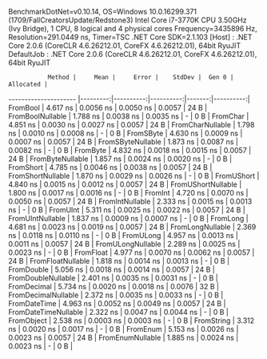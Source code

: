 
BenchmarkDotNet=v0.10.14, OS=Windows 10.0.16299.371 (1709/FallCreatorsUpdate/Redstone3)
Intel Core i7-3770K CPU 3.50GHz (Ivy Bridge), 1 CPU, 8 logical and 4 physical cores
Frequency=3435896 Hz, Resolution=291.0449 ns, Timer=TSC
.NET Core SDK=2.1.103
  [Host]     : .NET Core 2.0.6 (CoreCLR 4.6.26212.01, CoreFX 4.6.26212.01), 64bit RyuJIT
  DefaultJob : .NET Core 2.0.6 (CoreCLR 4.6.26212.01, CoreFX 4.6.26212.01), 64bit RyuJIT


               Method |     Mean |     Error |    StdDev |  Gen 0 | Allocated |
--------------------- |---------:|----------:|----------:|-------:|----------:|
             FromBool | 4.617 ns | 0.0056 ns | 0.0050 ns | 0.0057 |      24 B |
     FromBoolNullable | 1.788 ns | 0.0038 ns | 0.0035 ns |      - |       0 B |
             FromChar | 4.851 ns | 0.0030 ns | 0.0027 ns | 0.0057 |      24 B |
     FromCharNullable | 1.798 ns | 0.0010 ns | 0.0008 ns |      - |       0 B |
            FromSByte | 4.630 ns | 0.0009 ns | 0.0007 ns | 0.0057 |      24 B |
    FromSByteNullable | 1.873 ns | 0.0087 ns | 0.0082 ns |      - |       0 B |
             FromByte | 4.832 ns | 0.0018 ns | 0.0015 ns | 0.0057 |      24 B |
     FromByteNullable | 1.857 ns | 0.0024 ns | 0.0020 ns |      - |       0 B |
            FromShort | 4.785 ns | 0.0046 ns | 0.0038 ns | 0.0057 |      24 B |
    FromShortNullable | 1.870 ns | 0.0029 ns | 0.0026 ns |      - |       0 B |
           FromUShort | 4.840 ns | 0.0015 ns | 0.0012 ns | 0.0057 |      24 B |
   FromUShortNullable | 1.800 ns | 0.0017 ns | 0.0016 ns |      - |       0 B |
              FromInt | 4.720 ns | 0.0070 ns | 0.0050 ns | 0.0057 |      24 B |
      FromIntNullable | 2.333 ns | 0.0015 ns | 0.0013 ns |      - |       0 B |
             FromUInt | 5.311 ns | 0.0025 ns | 0.0022 ns | 0.0057 |      24 B |
     FromUIntNullable | 1.837 ns | 0.0009 ns | 0.0007 ns |      - |       0 B |
             FromLong | 4.681 ns | 0.0023 ns | 0.0019 ns | 0.0057 |      24 B |
     FromLongNullable | 2.369 ns | 0.0118 ns | 0.0110 ns |      - |       0 B |
            FromULong | 4.957 ns | 0.0013 ns | 0.0011 ns | 0.0057 |      24 B |
    FromULongNullable | 2.289 ns | 0.0025 ns | 0.0023 ns |      - |       0 B |
            FromFloat | 4.977 ns | 0.0070 ns | 0.0062 ns | 0.0057 |      24 B |
    FromFloatNullable | 1.818 ns | 0.0014 ns | 0.0013 ns |      - |       0 B |
           FromDouble | 5.056 ns | 0.0018 ns | 0.0014 ns | 0.0057 |      24 B |
   FromDoubleNullable | 2.401 ns | 0.0035 ns | 0.0031 ns |      - |       0 B |
          FromDecimal | 5.734 ns | 0.0020 ns | 0.0018 ns | 0.0076 |      32 B |
  FromDecimalNullable | 2.372 ns | 0.0035 ns | 0.0033 ns |      - |       0 B |
         FromDateTime | 4.963 ns | 0.0052 ns | 0.0049 ns | 0.0057 |      24 B |
 FromDateTimeNullable | 2.322 ns | 0.0047 ns | 0.0044 ns |      - |       0 B |
           FromObject | 2.538 ns | 0.0003 ns | 0.0003 ns |      - |       0 B |
           FromString | 3.312 ns | 0.0020 ns | 0.0017 ns |      - |       0 B |
             FromEnum | 5.153 ns | 0.0026 ns | 0.0023 ns | 0.0057 |      24 B |
     FromEnumNullable | 1.885 ns | 0.0024 ns | 0.0023 ns |      - |       0 B |
